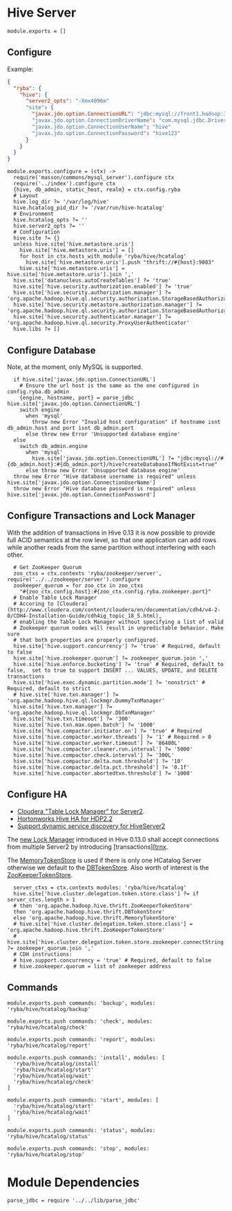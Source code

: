 
# Hive Server

    module.exports = []

## Configure

Example:

```json
{
  "ryba": {
    "hive": {
      "server2_opts": "-Xmx4096m"
      "site": {
        "javax.jdo.option.ConnectionURL": "jdbc:mysql://front1.hadoop:3306/hive?createDatabaseIfNotExist=true"
        "javax.jdo.option.ConnectionDriverName": "com.mysql.jdbc.Driver"
        "javax.jdo.option.ConnectionUserName": "hive"
        "javax.jdo.option.ConnectionPassword": "hive123"
      }
    }
  }
}
```

    module.exports.configure = (ctx) ->
      require('masson/commons/mysql_server').configure ctx
      require('../index').configure ctx
      {hive, db_admin, static_host, realm} = ctx.config.ryba
      # Layout
      hive.log_dir ?= '/var/log/hive'
      hive.hcatalog_pid_dir ?= '/var/run/hive-hcatalog'
      # Environment
      hive.hcatalog_opts ?= ''
      hive.server2_opts ?= ''
      # Configuration
      hive.site ?= {}
      unless hive.site['hive.metastore.uris']
        hive.site['hive.metastore.uris'] = []
        for host in ctx.hosts_with_module 'ryba/hive/hcatalog'
          hive.site['hive.metastore.uris'].push "thrift://#{host}:9083"
        hive.site['hive.metastore.uris'] = hive.site['hive.metastore.uris'].join ','
      hive.site['datanucleus.autoCreateTables'] ?= 'true'
      hive.site['hive.security.authorization.enabled'] ?= 'true'
      hive.site['hive.security.authorization.manager'] ?= 'org.apache.hadoop.hive.ql.security.authorization.StorageBasedAuthorizationProvider'
      hive.site['hive.security.metastore.authorization.manager'] ?= 'org.apache.hadoop.hive.ql.security.authorization.StorageBasedAuthorizationProvider'
      hive.site['hive.security.authenticator.manager'] ?= 'org.apache.hadoop.hive.ql.security.ProxyUserAuthenticator'
      hive.libs ?= []

## Configure Database

Note, at the moment, only MySQL is supported.

      if hive.site['javax.jdo.option.ConnectionURL']
        # Ensure the url host is the same as the one configured in config.ryba.db_admin
        {engine, hostname, port} = parse_jdbc hive.site['javax.jdo.option.ConnectionURL']
        switch engine
          when 'mysql'
            throw new Error "Invalid host configuration" if hostname isnt db_admin.host and port isnt db_admin.port
          else throw new Error 'Unsupported database engine'
      else
        switch db_admin.engine
          when 'mysql'
            hive.site['javax.jdo.option.ConnectionURL'] ?= "jdbc:mysql://#{db_admin.host}:#{db_admin.port}/hive?createDatabaseIfNotExist=true"
          else throw new Error 'Unsupported database engine'
      throw new Error "Hive database username is required" unless hive.site['javax.jdo.option.ConnectionUserName']
      throw new Error "Hive database password is required" unless hive.site['javax.jdo.option.ConnectionPassword']

## Configure Transactions and Lock Manager

With the addition of transactions in Hive 0.13 it is now possible to provide
full ACID semantics at the row level, so that one application can add rows while
another reads from the same partition without interfering with each other.

      # Get ZooKeeper Quorum
      zoo_ctxs = ctx.contexts 'ryba/zookeeper/server', require('../../zookeeper/server').configure
      zookeeper_quorum = for zoo_ctx in zoo_ctxs
        "#{zoo_ctx.config.host}:#{zoo_ctx.config.ryba.zookeeper.port}"
      # Enable Table Lock Manager
      # Accoring to [Cloudera](http://www.cloudera.com/content/cloudera/en/documentation/cdh4/v4-2-0/CDH4-Installation-Guide/cdh4ig_topic_18_5.html),
      # enabling the Table Lock Manager without specifying a list of valid
      # Zookeeper quorum nodes will result in unpredictable behavior. Make sure
      # that both properties are properly configured.
      hive.site['hive.support.concurrency'] ?= 'true' # Required, default to false
      hive.site['hive.zookeeper.quorum'] ?= zookeeper_quorum.join ','
      hive.site['hive.enforce.bucketing'] ?= 'true' # Required, default to false,  set to true to support INSERT ... VALUES, UPDATE, and DELETE transactions
      hive.site['hive.exec.dynamic.partition.mode'] ?= 'nonstrict' # Required, default to strict
      # hive.site['hive.txn.manager'] ?= 'org.apache.hadoop.hive.ql.lockmgr.DummyTxnManager'
      hive.site['hive.txn.manager'] ?= 'org.apache.hadoop.hive.ql.lockmgr.DbTxnManager'
      hive.site['hive.txn.timeout'] ?= '300'
      hive.site['hive.txn.max.open.batch'] ?= '1000'
      hive.site['hive.compactor.initiator.on'] ?= 'true' # Required
      hive.site['hive.compactor.worker.threads'] ?= '1' # Required > 0
      hive.site['hive.compactor.worker.timeout'] ?= '86400L'
      hive.site['hive.compactor.cleaner.run.interval'] ?= '5000'
      hive.site['hive.compactor.check.interval'] ?= '300L'
      hive.site['hive.compactor.delta.num.threshold'] ?= '10'
      hive.site['hive.compactor.delta.pct.threshold'] ?= '0.1f'
      hive.site['hive.compactor.abortedtxn.threshold'] ?= '1000'

## Configure HA

*   [Cloudera "Table Lock Manager" for Server2][ha_cdh5].
*   [Hortonworks Hive HA for HDP2.2][ha_hdp_2.2]
*   [Support dynamic service discovery for HiveServer2][HIVE-7935]

The [new Lock Manager][lock_mgr] introduced in Hive 0.13.0 shall accept
connections from multiple Server2 by introducing [transactions][[trnx].

The [MemoryTokenStore] is used if there is only one HCatalog Server otherwise we
default to the [DBTokenStore]. Also worth of interest is the
[ZooKeeperTokenStore].

      server_ctxs = ctx.contexts modules: 'ryba/hive/hcatalog'
      hive.site['hive.cluster.delegation.token.store.class'] ?= if server_ctxs.length > 1
      # then 'org.apache.hadoop.hive.thrift.ZooKeeperTokenStore'
      then 'org.apache.hadoop.hive.thrift.DBTokenStore'
      else 'org.apache.hadoop.hive.thrift.MemoryTokenStore'
      # hive.site['hive.cluster.delegation.token.store.class'] = 'org.apache.hadoop.hive.thrift.ZooKeeperTokenStore'
      # hive.site['hive.cluster.delegation.token.store.zookeeper.connectString'] ?= zookeeper_quorum.join ','
      # CDH instructions:
      # hive.support.concurrency = 'true' # Required, default to false
      # hive.zookeeper.quorum = list of zookeeper address

## Commands

    module.exports.push commands: 'backup', modules: 'ryba/hive/hcatalog/backup'

    module.exports.push commands: 'check', modules: 'ryba/hive/hcatalog/check'

    module.exports.push commands: 'report', modules: 'ryba/hive/hcatalog/report'

    module.exports.push commands: 'install', modules: [
      'ryba/hive/hcatalog/install'
      'ryba/hive/hcatalog/start'
      'ryba/hive/hcatalog/wait'
      'ryba/hive/hcatalog/check'
    ]

    module.exports.push commands: 'start', modules: [
      'ryba/hive/hcatalog/start'
      'ryba/hive/hcatalog/wait'
    ]

    module.exports.push commands: 'status', modules: 'ryba/hive/hcatalog/status'

    module.exports.push commands: 'stop', modules: 'ryba/hive/hcatalog/stop'

# Module Dependencies

    parse_jdbc = require '../../lib/parse_jdbc'

[HIVE-7935]: https://issues.apache.org/jira/browse/HIVE-7935
[ha_hdp_2.2]: http://docs.hortonworks.com/HDPDocuments/HDP2/HDP-2.2.0/Hadoop_HA_v22/ha_hive_metastore/index.html#Item1.1.2
[ha_cdh5]: http://www.cloudera.com/content/cloudera/en/documentation/core/latest/topics/admin_ha_hivemetastore.html#concept_jqx_zqk_dq_unique_1
[trnx]: https://cwiki.apache.org/confluence/display/Hive/Hive+Transactions#HiveTransactions-LockManager
[lock_mgr]: https://cwiki.apache.org/confluence/display/Hive/Hive+Transactions#HiveTransactions-LockManager
[MemoryTokenStore]: https://github.com/apache/hive/blob/trunk/shims/common/src/main/java/org/apache/hadoop/hive/thrift/MemoryTokenStore.java
[DBTokenStore]: https://github.com/apache/hive/blob/trunk/shims/common/src/main/java/org/apache/hadoop/hive/thrift/DBTokenStore.java
[ZooKeeperTokenStore]: https://github.com/apache/hive/blob/trunk/shims/common/src/main/java/org/apache/hadoop/hive/thrift/ZooKeeperTokenStore.java
